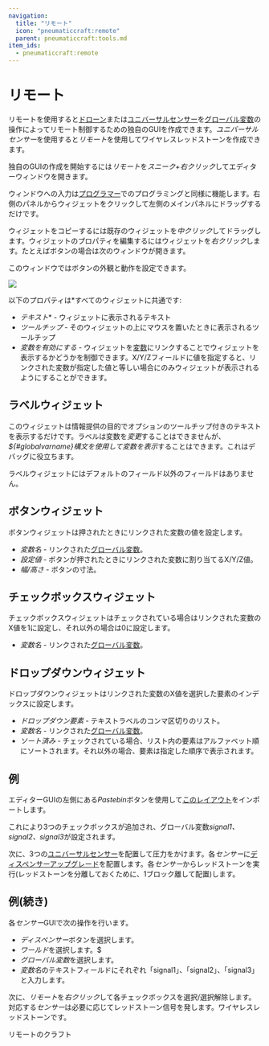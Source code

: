 ```yaml
---
navigation:
  title: "リモート"
  icon: "pneumaticcraft:remote"
  parent: pneumaticcraft:tools.md
item_ids:
  - pneumaticcraft:remote
---
```


# リモート

リモートを使用すると[ドローン](./drone.md)または[ユニバーサルセンサー](../universal_sensor.md)を[グローバル変数](../variables.md#global)の操作によってリモート制御するための独自のGUIを作成できます。*ユニバーサルセンサー*を使用すると*リモート*を使用してワイヤレスレッドストーンを作成できます。

独自のGUIの作成を開始するには*リモート*を*スニーク+右クリック*してエディターウィンドウを開きます。

ウィンドウへの入力は[プログラマー](../programmer.md)でのプログラミングと同様に機能します。右側のパネルからウィジェットをクリックして左側のメインパネルにドラッグするだけです。

ウィジェットをコピーするには既存のウィジェットを*中クリック*してドラッグします。ウィジェットのプロパティを編集するにはウィジェットを*右クリック*します。たとえばボタンの場合は次のウィンドウが開きます。

このウィンドウではボタンの外観と動作を設定できます。

![](remote_button.png)

以下のプロパティは*すべてのウィジェットに共通です:
- *テキスト** - ウィジェットに表示されるテキスト
- *ツールチップ* - そのウィジェットの上にマウスを置いたときに表示されるツールチップ
- *変数を有効にする* - ウィジェットを[変数](../coordinate_operator.md)にリンクすることでウィジェットを表示するかどうかを制御できます。X/Y/Zフィールドに値を指定すると、リンクされた変数が指定した値と等しい場合にのみウィジェットが表示されるようにすることができます。

<a name="label"></a>
## ラベルウィジェット

このウィジェットは情報提供の目的でオプションのツールチップ付きのテキストを表示するだけです。ラベルは変数を*変更*することはできませんが、*${#globalvarname}*構文を使用して変数を*表示*することはできます。これはデバッグに役立ちます。

ラベルウィジェットにはデフォルトのフィールド以外のフィールドはありません。

## ボタンウィジェット

ボタンウィジェットは押されたときにリンクされた変数の値を設定します。
- *変数名* - リンクされた[グローバル変数](../variables.md#global)。
- *設定値* - ボタンが押されたときにリンクされた変数に割り当てるX/Y/Z値。
- *幅/高さ* - ボタンの寸法。

## チェックボックスウィジェット

チェックボックスウィジェットはチェックされている場合はリンクされた変数のX値を1に設定し、それ以外の場合は0に設定します。
- *変数名* - リンクされた[グローバル変数](../variables.md#global)。

## ドロップダウンウィジェット

ドロップダウンウィジェットはリンクされた変数のX値を選択した要素のインデックスに設定します。
- *ドロップダウン要素* - テキストラベルのコンマ区切りのリスト。
- *変数名* - リンクされた[グローバル変数](../variables.md#global)。
- *ソート済み* - チェックされている場合、リスト内の要素はアルファベット順にソートされます。それ以外の場合、要素は指定した順序で表示されます。

## 例

エディターGUIの左側にある*Pastebin*ボタンを使用して[このレイアウト](https://pastebin.com/4yxKG5Jc)をインポートします。

これにより3つのチェックボックスが追加され、グローバル変数*signal1、signal2、signal3*が設定されます。

次に、3つの[ユニバーサルセンサー](../universal_sensor.md)を配置して圧力をかけます。各*センサー*に[ディスペンサーアップグレード](../upgrades.md#dispenser)を配置します。各*センサー*からレッドストーンを実行(レッドストーンを分離しておくために、1ブロック離して配置)します。

## 例(続き)

各*センサー*GUIで次の操作を行います。
- *ディスペンサー*ボタンを選択します。
- *ワールド*を選択します。$
- *グローバル変数*を選択します。
- *変数名*のテキストフィールドにそれぞれ「signal1」、「signal2」、「signal3」と入力します。

次に、*リモート*を*右クリック*して各チェックボックスを選択/選択解除します。対応する*センサー*は必要に応じてレッドストーン信号を発します。ワイヤレスレッドストーンです。

リモートのクラフト

<Recipe id="pneumaticcraft:remote" />

